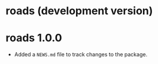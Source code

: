 # roads (development version)

# roads 1.0.0

* Added a `NEWS.md` file to track changes to the package.
